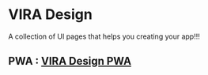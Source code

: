 # VIRA Design
A collection of UI pages that helps you creating your app!!!

## PWA : [VIRA Design PWA](sajadabdr.github.io/vira_design_pwa/)